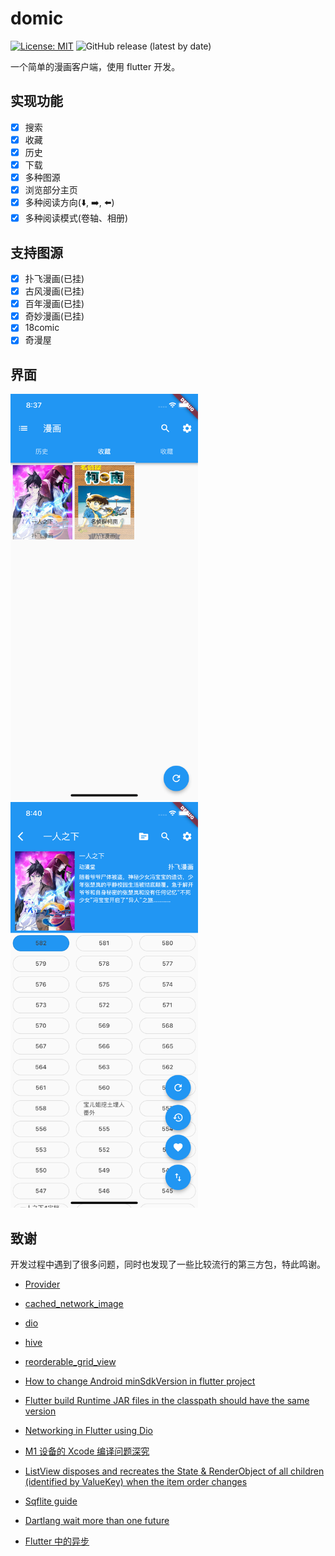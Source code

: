 # domic

[![License: MIT](https://img.shields.io/badge/License-MIT-yellow.svg)](https://opensource.org/licenses/MIT)
![GitHub release (latest by date)](https://img.shields.io/github/v/release/r-light/domic)

一个简单的漫画客户端，使用 flutter 开发。

## 实现功能

- [x] 搜索
- [x] 收藏
- [x] 历史
- [x] 下载
- [x] 多种图源
- [x] 浏览部分主页
- [x] 多种阅读方向(:arrow_down:, :arrow_right:, :arrow_left:)
- [x] 多种阅读模式(卷轴、相册)

## 支持图源

- [x] 扑飞漫画(已挂)
- [x] 古风漫画(已挂)
- [x] 百年漫画(已挂)
- [x] 奇妙漫画(已挂)
- [x] 18comic
- [x] 奇漫屋

## 界面

<p float="left">
<img src="images/screenshot1.png" alt="Simulator Screen Shot - iPhone 11 - 2022-07-04 at 20.37.35"  width="300"  />
<img src="images/screenshot2.png" alt="Simulator Screen Shot - iPhone 11 - 2022-07-04 at 20.41.28"  width="300"  />
</p>

## 致谢

开发过程中遇到了很多问题，同时也发现了一些比较流行的第三方包，特此鸣谢。

- [Provider](https://pub.dev/packages/provider)
- [cached_network_image](https://pub.dev/packages/cached_network_image)
- [dio](https://pub.dev/packages/dio)
- [hive](https://pub.dev/packages/hive)
- [reorderable_grid_view](https://pub.dev/packages/reorderable_grid_view)

- [How to change Android minSdkVersion in flutter project](https://stackoverflow.com/questions/52060516/how-to-change-android-minsdkversion-in-flutter-project)
- [Flutter build Runtime JAR files in the classpath should have the same version](https://stackoverflow.com/questions/71347054/flutter-build-runtime-jar-files-in-the-classpath-should-have-the-same-version-t)
- [Networking in Flutter using Dio](https://www.lmlphp.com/user/16515/article/item/492232/)
- [M1 设备的 Xcode 编译问题深究](https://www.jianshu.com/p/7e9acc13cbbd)
- [ListView disposes and recreates the State & RenderObject of all children (identified by ValueKey) when the item order changes](https://github.com/flutter/flutter/issues/21023)
- [Sqflite guide](https://github.com/tekartik/sqflite/blob/master/sqflite/doc/how_to.md)
- [Dartlang wait more than one future](https://stackoverflow.com/questions/42176092/dartlang-wait-more-than-one-future)
- [Flutter 中的异步](https://juejin.cn/post/6987637272375984165#heading-6)
